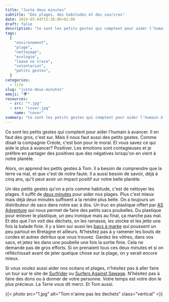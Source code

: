 ```yaml
---
title: "Juste deux minutes"
subtitle: "Des plages, des habitudes et des sourires"
date: 2019-05-04T15:38:06+02:00
draft: false
description: "Ce sont les petits gestes qui comptent pour aider l'humain. Deux minutes suffisent. Nettoyons les plages"
tags:
  [
    "environement",
    "plage",
    "nettoyage",
    "ecologie",
    "leave no trace",
    "volontariat",
    "petits gestes",
  ]
categories:
  - life
slug: "juste-deux-minutes"
emoji: "🌍"
resources:
  - src: "*.jpg"
  - src: "cover.jpg"
    name: "cover"
summary: "Ce sont les petits gestes qui comptent pour aider l'humain à avancer. Il en faut des gros, c'est sur. Mais il nous faut aussi des petits gestes. Comme disait la compagnie Créole, c'est bon pour le moral. Et vous savez ce qui aide le plus à avancer? Positiver. Les émotions sont contagieuses et je préfère en partager des positives que des négatives lorsqu'on en vient à notre planète."
---
```


Ce sont les petits gestes qui comptent pour aider l'humain à avancer. Il en faut des gros, c'est sur. Mais il nous faut aussi des petits gestes. Comme disait la compagnie Créole, c'est bon pour le moral. Et vous savez ce qui aide le plus à avancer? Positiver. Les émotions sont contagieuses et je préfère en partager des positives que des négatives lorsqu'on en vient à notre planète.

Alors, on apprend les petits gestes à Tom. Il a besoin de comprendre que la terre va mal, et que c'est de notre faute. Il a aussi besoin de savoir, déjà à cinq ans, qu'il peut avoir un impact positif sur notre belle planète.

Un des petits gestes qu'on a pris comme habitude, c'est de nettoyer les plages. Il suffit de [deux minutes](https://beachclean.net) pour aider nos plages. Plus c'est mieux mais déjà deux minutes suffisent a la rendre plus belle. On a toujours un distributeur de sacs dans notre sac à dos. Un truc en plastique offert par [AS Adventure](https://www.asadventure.com/) qui nous permet de faire des petits sacs poubelles. Du plastique pour enlever le plastique, un peu ironique mais au final, ça marche pas mal. Et dès que l'on voit des déchets, on les ramasse, les stocke et les jette une fois la balade finie. Il y a bien sur aussi les [bacs à marée](https://bacamaree.fr) qui poussent un peu partout en Bretagne et ailleurs. N'hésitez pas à y ramener les bouts de cordes et autres detritus que vous trouvez. Gardez les vôtres, dans vos sacs, et jetez les dans une poubelle une fois la sortie finie. Cela ne demande pas de gros efforts. Si on prenaient tous ces deux minutes et si on réfléchissait avant de jeter quelque chose sur la plage, on y serait encore mieux.

Si vous voulez aussi aider nos océans et plages, n'hésitez pas à aller faire un tour sur le site de [Surfrider](https://www.surfrider.eu) ou [Surfers Against Sewage](https://www.sas.org.uk/). N'hésitez pas à faire des dons ou à donner de votre personne. Votre temps est votre don le plus précieux. La Terre vous dit merci. Et Tom aussi.

{{< photo src="1.jpg" alt="Tom n'aime pas les dechets" class="vertical" >}}
